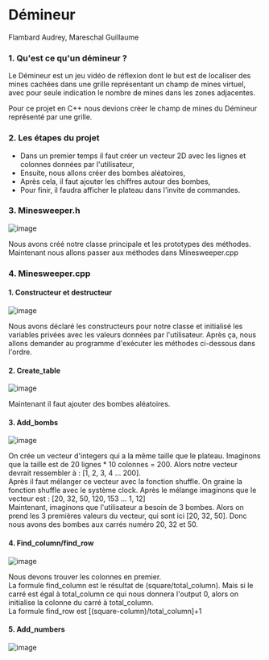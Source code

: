 # Démineur
Flambard Audrey, Mareschal Guillaume

### 1. Qu'est ce qu'un démineur ?

Le Démineur est un jeu vidéo de réflexion dont le but est de localiser des mines cachées dans une grille représentant un champ de mines virtuel, avec pour seule indication le nombre de mines dans les zones adjacentes.

Pour ce projet en C++ nous devions créer le champ de mines du Démineur représenté par une grille.

### 2. Les étapes du projet

 - Dans un premier temps il faut créer un vecteur 2D avec les lignes et colonnes données par l'utilisateur,
 - Ensuite, nous allons créer des bombes aléatoires,
 - Après cela, il faut ajouter les chiffres autour des bombes,
 - Pour finir, il faudra afficher le plateau dans l'invite de commandes.

 ### 3. Minesweeper.h
 
 ![image](https://user-images.githubusercontent.com/70451979/118103318-1286d200-b3da-11eb-9804-420b2fb3a192.png)

Nous avons créé notre classe principale et les prototypes des méthodes. Maintenant nous allons passer aux méthodes dans Minesweeper.cpp

### 4. Minesweeper.cpp

#### 1. Constructeur et destructeur
![image](https://user-images.githubusercontent.com/70451979/118103817-a193ea00-b3da-11eb-8ef4-2eb8c6545782.png)

Nous avons déclaré les constructeurs pour notre classe et initialisé les variables privées avec les valeurs données par l'utilisateur. Après ça, nous allons demander au programme d'exécuter les méthodes ci-dessous dans l'ordre.

#### 2. Create_table
![image](https://user-images.githubusercontent.com/70451979/118104232-28e15d80-b3db-11eb-8491-3c47dfc5b681.png)

Maintenant il faut ajouter des bombes aléatoires.

#### 3. Add_bombs
![image](https://user-images.githubusercontent.com/70451979/118104644-ae650d80-b3db-11eb-9329-6194aba4a8b0.png)

On crée un vecteur d'integers qui a la même taille que le plateau. Imaginons que la taille est de 20 lignes * 10 colonnes = 200. Alors notre vecteur devrait ressembler à : [1, 2, 3, 4 ... 200]. <br/>
Après il faut mélanger ce vecteur avec la fonction shuffle. On graine la fonction shuffle avec le système clock. Après le mélange imaginons que le vecteur est : [20, 32, 50, 120, 153 ... 1, 12] <br/>
Maintenant, imaginons que l'utilisateur a besoin de 3 bombes. Alors on prend les 3 premières valeurs du vecteur, qui sont ici [20, 32, 50]. Donc nous avons des bombes aux carrés numéro 20, 32 et 50.

#### 4. Find_column/find_row
![image](https://user-images.githubusercontent.com/70451979/118107656-53cdb080-b3df-11eb-901f-4e95f8ce8901.png)

Nous devons trouver les colonnes en premier. <br/>
La formule find_column est le résultat de (square/total_column). Mais si le carré est égal à total_column ce qui nous donnera l'output 0, alors on initialise la colonne du carré à total_column. <br/>
La formule find_row est [(square-column)/total_column]+1

#### 5. Add_numbers

![image](https://user-images.githubusercontent.com/70451979/118108882-d1de8700-b3e0-11eb-8a3a-7c7a23a13f73.png)

